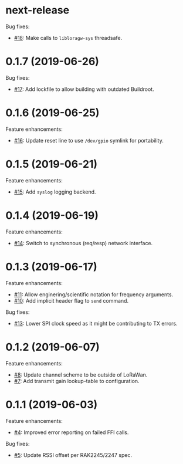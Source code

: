 <!--
M.m.p (YYYY-MM-DD)
==================
Add a summary of this release.

**BREAKING CHANGES**:

* Some change which breaks API or ABI compatiblity with.


Feature enhancements:

* [Link to github PR]():
  A new feature.

Bug fixes:

* [Link to github PR]():
  A bugfix.
-->


next-release
==================
Bug fixes:

* [#18](https://github.com/helium/concentrate/pull/18):
  Make calls to `libloragw-sys` threadsafe.

0.1.7 (2019-06-26)
==================
Bug fixes:

* [#17](https://github.com/helium/concentrate/pull/17):
  Add lockfile to allow building with outdated Buildroot.

0.1.6 (2019-06-25)
==================
Feature enhancements:

* [#16](https://github.com/helium/concentrate/pull/16):
  Update reset line to use `/dev/gpio` symlink for portability.

0.1.5 (2019-06-21)
==================
Feature enhancements:

* [#15](https://github.com/helium/concentrate/pull/15):
  Add `syslog` logging backend.

0.1.4 (2019-06-19)
==================
Feature enhancements:

* [#14](https://github.com/helium/concentrate/pull/14):
  Switch to synchronous (req/resp) network interface.

0.1.3 (2019-06-17)
==================
Feature enhancements:

* [#11](https://github.com/helium/concentrate/pull/11):
  Allow enginering/scientific notation for frequency arguments.
* [#10](https://github.com/helium/concentrate/pull/10):
  Add implicit header flag to `send` command.

Bug fixes:

* [#13](https://github.com/helium/concentrate/pull/13):
  Lower SPI clock speed as it might be contributing to TX errors.

0.1.2 (2019-06-07)
==================
Feature enhancements:

* [#8](https://github.com/helium/concentrate/pull/8):
  Update channel scheme to be outside of LoRaWan.
* [#7](https://github.com/helium/concentrate/pull/7):
  Add transmit gain lookup-table to configuration.

0.1.1 (2019-06-03)
==================
Feature enhancements:

* [#4](https://github.com/helium/concentrate/pull/4):
  Improved error reporting on failed FFI calls.

Bug fixes:

* [#5](https://github.com/helium/concentrate/pull/5):
  Update RSSI offset per RAK2245/2247 spec.
